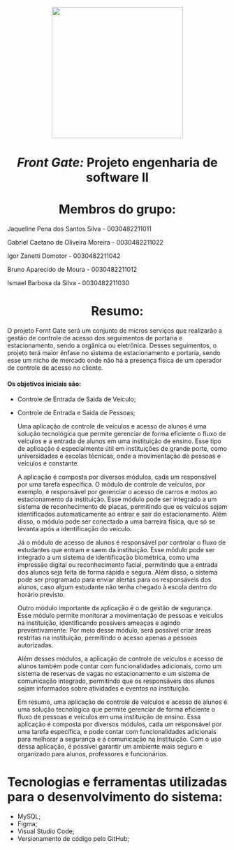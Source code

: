 
<p align="center">
<img src="https://user-images.githubusercontent.com/99259327/187318644-d6e53541-e582-4f90-81be-aa24393a72b3.png" width="300" />
<p>

# <h1 align="center"> *Front Gate:* **Projeto engenharia de software II** </h1>
# <h1 align="center"> Membros do grupo: </h1>
Jaqueline Pena dos Santos Silva - 0030482211011

Gabriel Caetano de Oliveira Moreira - 0030482211022

Igor Zanetti Domotor - 0030482211042

Bruno Aparecido de Moura - 0030482211012

Ismael Barbosa da Silva - 0030482211030

# <h1 align="center"> Resumo:

<p text-align: justify>
	<p>
	O projeto Fornt Gate será um conjunto de micros serviços que realizarão a gestão de controle de acesso dos seguimentos de portaria e estacionamento, sendo a orgânica ou eletrônica. Desses seguimentos, o projeto terá maior ênfase no sistema de estacionamento e portaria, sendo esse um nicho de mercado onde não há a presença física de um operador de controle de acesso no cliente.

#### Os objetivos iniciais são:
* Controle de Entrada de Saida de Veículo;
* Controle de Entrada e Saida de Pessoas;

    <p>
	Uma aplicação de controle de veículos e acesso de alunos é uma solução tecnológica que permite gerenciar de forma eficiente o fluxo de veículos e a entrada de alunos em uma instituição de ensino. Esse tipo de aplicação é especialmente útil em instituições de grande porte, como universidades e escolas técnicas, onde a movimentação de pessoas e veículos é constante.
	<p>
	
	A aplicação é composta por diversos módulos, cada um responsável por uma tarefa específica. O módulo de controle de veículos, por exemplo, é responsável por gerenciar o acesso de carros e motos ao estacionamento da instituição. Esse módulo pode ser integrado a um sistema de reconhecimento de placas, permitindo que os veículos sejam identificados automaticamente ao entrar e sair do estacionamento. Além disso, o módulo pode ser conectado a uma barreira física, que só se levanta após a identificação do veículo. 
	<p>
	
	Já o módulo de acesso de alunos é responsável por controlar o fluxo de estudantes que entram e saem da instituição. Esse módulo pode ser integrado a um sistema de identificação biométrica, como uma impressão digital ou reconhecimento facial, permitindo que a entrada dos alunos seja feita de forma rápida e segura. Além disso, o sistema pode ser programado para enviar alertas para os responsáveis dos alunos, caso algum estudante não tenha chegado à escola dentro do horário previsto.
	<p>
	
	Outro módulo importante da aplicação é o de gestão de segurança. Esse módulo permite monitorar a movimentação de pessoas e veículos na instituição, identificando possíveis ameaças e agindo preventivamente. Por meio desse módulo, será possível criar áreas restritas na instituição, permitindo o acesso apenas a pessoas autorizadas.
	<p>
	
	Além desses módulos, a aplicação de controle de veículos e acesso de alunos também pode contar com funcionalidades adicionais, como um sistema de reservas de vagas no estacionamento e um sistema de comunicação integrado, permitindo que os responsáveis dos alunos sejam informados sobre atividades e eventos na instituição.
	<p>

    Em resumo, uma aplicação de controle de veículos e acesso de alunos é uma solução tecnológica que permite gerenciar de forma eficiente o fluxo de pessoas e veículos em uma instituição de ensino. Essa aplicação é composta por diversos módulos, cada um responsável por uma tarefa específica, e pode contar com funcionalidades adicionais para melhorar a segurança e a comunicação na instituição. Com o uso dessa aplicação, é possível garantir um ambiente mais seguro e organizado para alunos, professores e funcionários.
	<p>
<p>

# Tecnologias e ferramentas utilizadas para o desenvolvimento do sistema:

- MySQL;
- Figma;
- Visual Studio Code;
- Versionamento de código pelo GitHub;
